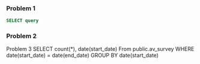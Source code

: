 ### Problem 1

```SQL
SELECT query
```

### Problem 2


Problem 3 
SELECT count(*), date(start_date) From public.av_survey WHERE date(start_date) = date(end_date) GROUP BY date(start_date)

